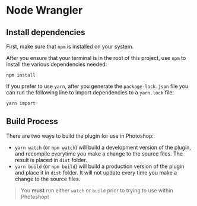 # Node Wrangler

## Install dependencies

First, make sure that `npm` is installed on your system.

After you ensure that your terminal is in the root of this project, use `npm` to install the various dependencies needed:

```
npm install
```

If you prefer to use `yarn`, after you generate the `package-lock.json` file you can run the following line to import dependencies to a `yarn.lock` file: 

```
yarn import
```

## Build Process

There are two ways to build the plugin for use in Photoshop:

* `yarn watch` (or `npm watch`) will build a development version of the plugin, and recompile everytime you make a change to the source files. The result is placed in `dist` folder. 
* `yarn build` (or `npm build`) will build a production version of the plugin and place it in `dist` folder. It will not update every time you make a change to the source files.

> You **must** run either `watch` or `build` prior to trying to use within Photoshop!
